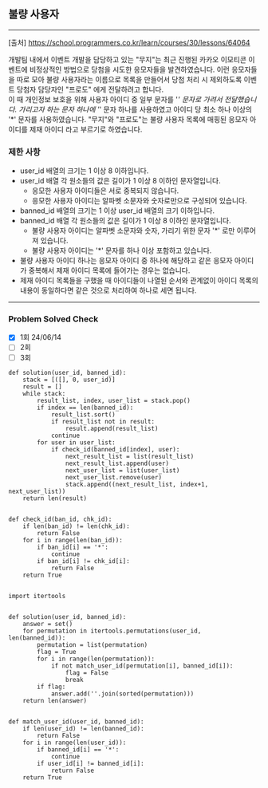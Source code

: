 ## 불량 사용자

---

[출처] https://school.programmers.co.kr/learn/courses/30/lessons/64064

개발팀 내에서 이벤트 개발을 담당하고 있는 "무지"는 최근 진행된 카카오 이모티콘 이벤트에 
비정상적인 방법으로 당첨을 시도한 응모자들을 발견하였습니다. 
이런 응모자들을 따로 모아 불량 사용자라는 이름으로 목록을 만들어서 당첨 처리 시 제외하도록 
이벤트 당첨자 담당자인 "프로도" 에게 전달하려고 합니다.  
이 때 개인정보 보호을 위해 사용자 아이디 중 일부 문자를 '*' 문자로 가려서 전달했습니다. 
가리고자 하는 문자 하나에 '*' 문자 하나를 사용하였고 아이디 당 최소 하나 이상의 '*' 문자를 사용하였습니다.
"무지"와 "프로도"는 불량 사용자 목록에 매핑된 응모자 아이디를 제재 아이디 라고 부르기로 하였습니다.

### 제한 사항

- user_id 배열의 크기는 1 이상 8 이하입니다.
- user_id 배열 각 원소들의 값은 길이가 1 이상 8 이하인 문자열입니다.
  - 응모한 사용자 아이디들은 서로 중복되지 않습니다.
  - 응모한 사용자 아이디는 알파벳 소문자와 숫자로만으로 구성되어 있습니다.
- banned_id 배열의 크기는 1 이상 user_id 배열의 크기 이하입니다.
- banned_id 배열 각 원소들의 값은 길이가 1 이상 8 이하인 문자열입니다.
  - 불량 사용자 아이디는 알파벳 소문자와 숫자, 가리기 위한 문자 '*' 로만 이루어져 있습니다. 
  - 불량 사용자 아이디는 '*' 문자를 하나 이상 포함하고 있습니다.
- 불량 사용자 아이디 하나는 응모자 아이디 중 하나에 해당하고 같은 응모자 아이디가 중복해서 제재 아이디 목록에 들어가는 경우는 없습니다.
- 제재 아이디 목록들을 구했을 때 아이디들이 나열된 순서와 관계없이 아이디 목록의 내용이 동일하다면 같은 것으로 처리하여 하나로 세면 됩니다.

---
### Problem Solved Check
- [x] 1회 24/06/14
- [ ] 2회
- [ ] 3회

~~~
def solution(user_id, banned_id):
    stack = [([], 0, user_id)]
    result = []
    while stack:
        result_list, index, user_list = stack.pop()
        if index == len(banned_id):
            result_list.sort()
            if result_list not in result:
                result.append(result_list)
            continue
        for user in user_list:
            if check_id(banned_id[index], user):
                next_result_list = list(result_list)
                next_result_list.append(user)
                next_user_list = list(user_list)
                next_user_list.remove(user)
                stack.append((next_result_list, index+1, next_user_list))
    return len(result)


def check_id(ban_id, chk_id):
    if len(ban_id) != len(chk_id):
        return False
    for i in range(len(ban_id)):
        if ban_id[i] == '*':
            continue
        if ban_id[i] != chk_id[i]:
            return False
    return True
    
~~~
~~~
import itertools


def solution(user_id, banned_id):
    answer = set()
    for permutation in itertools.permutations(user_id, len(banned_id)):
        permutation = list(permutation)
        flag = True
        for i in range(len(permutation)):
            if not match_user_id(permutation[i], banned_id[i]):
                flag = False
                break
        if flag:
            answer.add(''.join(sorted(permutation)))
    return len(answer)


def match_user_id(user_id, banned_id):
    if len(user_id) != len(banned_id):
        return False
    for i in range(len(user_id)):
        if banned_id[i] == '*':
            continue
        if user_id[i] != banned_id[i]:
            return False
    return True
    
~~~